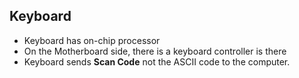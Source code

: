 ## Keyboard
- Keyboard has on-chip processor
- On the Motherboard side, there is a keyboard controller is there
- Keyboard sends **Scan Code** not the ASCII code to the computer.
